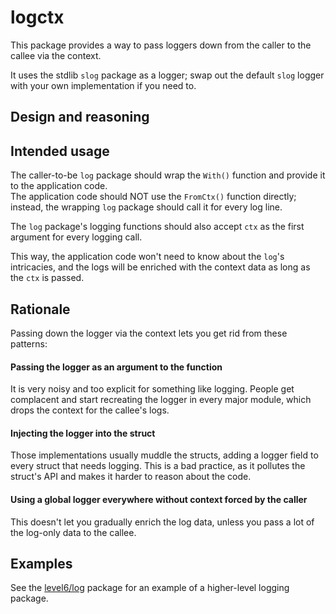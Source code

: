 # logctx

This package provides a way to pass loggers down from the caller to the callee via the context.

It uses the stdlib `slog` package as a logger; swap out the default `slog` logger with your own implementation if you need to.

## Design and reasoning

## Intended usage

The caller-to-be `log` package should wrap the `With()` function and provide it to the application code.  
The application code should NOT use the `FromCtx()` function directly; instead, the wrapping `log` package should call it for every log line.

The `log` package's logging functions should also accept `ctx` as the first argument for every logging call.

This way, the application code won't need to know about the `log`'s intricacies, and the logs will be enriched with the context data as long as the `ctx` is passed.

## Rationale

Passing down the logger via the context lets you get rid from these patterns:

#### Passing the logger as an argument to the function

It is very noisy and too explicit for something like logging. People get complacent and start recreating the logger in every major module, which drops the context for the callee's logs.

#### Injecting the logger into the struct

Those implementations usually muddle the structs, adding a logger field to every struct that needs logging. This is a bad practice, as it pollutes the struct's API and makes it harder to reason about the code.

#### Using a global logger everywhere without context forced by the caller

This doesn't let you gradually enrich the log data, unless you pass a lot of the log-only data to the callee. 

## Examples

See the [level6/log](../../level6/log) package for an example of a higher-level logging package.